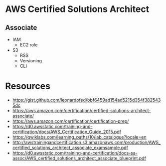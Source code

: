 # AWS Certified Solutions Architect

## Associate
- IAM
  - EC2 role
- S3
  - RSS
  - Versioning
  - CLI

# Resources
 - https://gist.github.com/leonardofed/bbf6459ad154ad5215d354f3825435dc
 - https://aws.amazon.com/certification/certified-solutions-architect-associate/
 - https://aws.amazon.com/certification/certification-prep/
 - https://d0.awsstatic.com/training-and-certification/docs/AWS_Certification_Guide_2015.pdf
 - https://qwiklabs.com/learning_paths/10/lab_catalogue?locale=en
 - http://awstrainingandcertification.s3.amazonaws.com/production/AWS_certified_solutions_architect_associate_examsample.pdf
 - https://d0.awsstatic.com/training-and-certification/docs-sa-assoc/AWS_certified_solutions_architect_associate_blueprint.pdf
